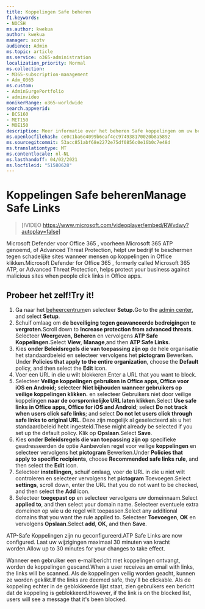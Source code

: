 ```yaml
---
title: Koppelingen Safe beheren
f1.keywords:
- NOCSH
ms.author: kwekua
author: kwekua
manager: scotv
audience: Admin
ms.topic: article
ms.service: o365-administration
localization_priority: Normal
ms.collection:
- M365-subscription-management
- Adm_O365
ms.custom:
- AdminSurgePortfolio
- adminvideo
monikerRange: o365-worldwide
search.appverid:
- BCS160
- MET150
- MOE150
description: Meer informatie over het beheren Safe koppelingen om uw bedrijf te beschermen tegen schadelijke sites.
ms.openlocfilehash: ce0c1ba6e4099b6eaf4ec974938170020b8a5892
ms.sourcegitcommit: 53acc851abf68e2272e75df0856c0e16b0c7e48d
ms.translationtype: MT
ms.contentlocale: nl-NL
ms.lasthandoff: 04/02/2021
ms.locfileid: "51580628"
---
```

# <a name="manage-safe-links"></a><span data-ttu-id="80f6b-103">Koppelingen Safe beheren</span><span class="sxs-lookup"><span data-stu-id="80f6b-103">Manage Safe Links</span></span>

> [!VIDEO https://www.microsoft.com/videoplayer/embed/RWvdwy?autoplay=false]

<span data-ttu-id="80f6b-104">Microsoft Defender voor Office 365 , voorheen Microsoft 365 ATP genoemd, of Advanced Threat Protection, helpt uw bedrijf te beschermen tegen schadelijke sites wanneer mensen op koppelingen in Office klikken.</span><span class="sxs-lookup"><span data-stu-id="80f6b-104">Microsoft Defender for Office 365 , formerly called Microsoft 365 ATP, or Advanced Threat Protection, helps protect your business against malicious sites when people click links in Office apps.</span></span>

## <a name="try-it"></a><span data-ttu-id="80f6b-105">Probeer het zelf!</span><span class="sxs-lookup"><span data-stu-id="80f6b-105">Try it!</span></span>

1. <span data-ttu-id="80f6b-106">Ga naar het [beheercentrum](https://admin.microsoft.com)en selecteer **Setup.**</span><span class="sxs-lookup"><span data-stu-id="80f6b-106">Go to the [admin center](https://admin.microsoft.com), and select **Setup**.</span></span>
1. <span data-ttu-id="80f6b-107">Schuif omlaag om **de beveiliging tegen geavanceerde bedreigingen te vergroten.**</span><span class="sxs-lookup"><span data-stu-id="80f6b-107">Scroll down to **Increase protection from advanced threats**.</span></span> <span data-ttu-id="80f6b-108">Selecteer **Weergeven,** **Beheren** en vervolgens **ATP Safe Koppelingen.**</span><span class="sxs-lookup"><span data-stu-id="80f6b-108">Select **View**, **Manage**,and then **ATP Safe Links**.</span></span>
1. <span data-ttu-id="80f6b-109">Kies **onder Beleidsregels die van toepassing zijn op** de hele organisatie het standaardbeleid en selecteer vervolgens het **pictogram** Bewerken. </span><span class="sxs-lookup"><span data-stu-id="80f6b-109">Under **Policies that apply to the entire organization**, choose the **Default** policy, and then select the **Edit** icon.</span></span>
1. <span data-ttu-id="80f6b-110">Voer een URL in die u wilt blokkeren.</span><span class="sxs-lookup"><span data-stu-id="80f6b-110">Enter a URL that you want to block.</span></span>
1. <span data-ttu-id="80f6b-111">Selecteer **Veilige koppelingen gebruiken in Office apps, Office voor iOS en Android;** selecteer **Niet bijhouden wanneer gebruikers op veilige koppelingen klikken.** en selecteer Gebruikers niet door veilige koppelingen **naar de oorspronkelijke URL laten klikken.**</span><span class="sxs-lookup"><span data-stu-id="80f6b-111">Select **Use safe links in Office apps, Office for iOS and Android**; select **Do not track when users click safe links**; and select **Do not let users click through safe links to original URL**.</span></span> <span data-ttu-id="80f6b-112">Deze zijn mogelijk al geselecteerd als u het standaardbeleid hebt ingesteld.</span><span class="sxs-lookup"><span data-stu-id="80f6b-112">These might already be selected if you set up the default policy.</span></span> <span data-ttu-id="80f6b-113">Klik op **Opslaan**.</span><span class="sxs-lookup"><span data-stu-id="80f6b-113">Select **Save**.</span></span>
1. <span data-ttu-id="80f6b-114">Kies **onder Beleidsregels die van toepassing zijn op** specifieke geadresseerden de optie Aanbevolen regel voor veilige **koppelingen** en selecteer vervolgens het **pictogram** Bewerken.</span><span class="sxs-lookup"><span data-stu-id="80f6b-114">Under **Policies that apply to specific recipients**, choose **Recommended safe links rule**, and then select the **Edit** icon.</span></span>
1. <span data-ttu-id="80f6b-115">Selecteer **instellingen,** schuif omlaag, voer de URL in die u niet wilt controleren en selecteer vervolgens het **pictogram** Toevoegen.</span><span class="sxs-lookup"><span data-stu-id="80f6b-115">Select **settings**, scroll down, enter the URL that you do not want to be checked, and then select the **Add** icon.</span></span>
1. <span data-ttu-id="80f6b-116">Selecteer **toegepast op** en selecteer vervolgens uw domeinnaam.</span><span class="sxs-lookup"><span data-stu-id="80f6b-116">Select **applied to**, and then select your domain name.</span></span> <span data-ttu-id="80f6b-117">Selecteer eventuele extra domeinen op wie u de regel wilt toepassen.</span><span class="sxs-lookup"><span data-stu-id="80f6b-117">Select any additional domains that you want the rule applied to.</span></span> <span data-ttu-id="80f6b-118">Selecteer **Toevoegen**, **OK** en vervolgens **Opslaan**.</span><span class="sxs-lookup"><span data-stu-id="80f6b-118">Select **add**, **OK**, and then **Save**.</span></span>

<span data-ttu-id="80f6b-119">ATP-Safe Koppelingen zijn nu geconfigureerd.</span><span class="sxs-lookup"><span data-stu-id="80f6b-119">ATP Safe Links are now configured.</span></span> <span data-ttu-id="80f6b-120">Laat uw wijzigingen maximaal 30 minuten van kracht worden.</span><span class="sxs-lookup"><span data-stu-id="80f6b-120">Allow up to 30 minutes for your changes to take effect.</span></span>

<span data-ttu-id="80f6b-121">Wanneer een gebruiker een e-mailbericht met koppelingen ontvangt, worden de koppelingen gescand.</span><span class="sxs-lookup"><span data-stu-id="80f6b-121">When a user receives an email with links, the links will be scanned.</span></span> <span data-ttu-id="80f6b-122">Als de koppelingen veilig worden geacht, kunnen ze worden geklikt.</span><span class="sxs-lookup"><span data-stu-id="80f6b-122">If the links are deemed safe, they'll be clickable.</span></span> <span data-ttu-id="80f6b-123">Als de koppeling echter in de geblokkeerde lijst staat, zien gebruikers een bericht dat de koppeling is geblokkeerd.</span><span class="sxs-lookup"><span data-stu-id="80f6b-123">However, if the link is on the blocked list, users will see a message that it's been blocked.</span></span>